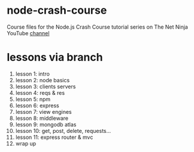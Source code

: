 # node-crash-course
Course files for the Node.js Crash Course tutorial series on The Net Ninja YouTube [channel](https://www.youtube.com/watch?v=OIBIXYLJjsI&list=PL4cUxeGkcC9jsz4LDYc6kv3ymONOKxwBU&index=2)


# lessons via branch
1. lesson 1: intro
2. lesson 2: node basics
3. lesson 3: clients servers
4. lesson 4: reqs & res
5. lesson 5: npm 
6. lesson 6: express
7. lesson 7: view engines
8. lesson 8: middleware
9. lesson 9: mongodb atlas
10. lesson 10: get, post, delete, requests...
11. lesson 11: express router & mvc
12. wrap up
